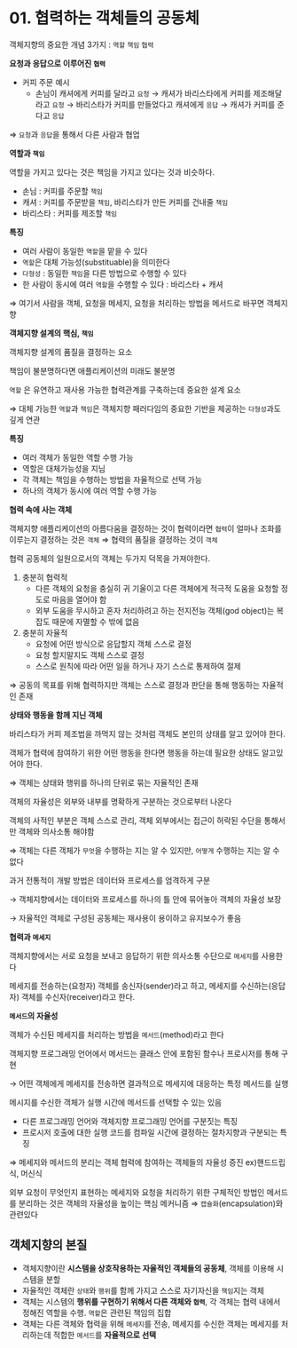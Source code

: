 # 01. 협력하는 객체들의 공동체

객체지향의 중요한 개념 3가지 : `역할` `책임` `협력`

**요청과 응답으로 이루어진 `협력`**

- 커피 주문 예시
  - 손님이 캐셔에게 커피를 달라고 `요청` → 캐셔가 바리스타에게 커피를 제조해달라고 `요청` → 바리스타가 커피를 만들었다고 캐셔에게 `응답` → 캐셔가 커피를 준다고 `응답`

⇒ `요청`과 `응답`을 통해서 다른 사람과 협업

**역할과 `책임`**

역할을 가지고 있다는 것은 책임을 가지고 있다는 것과 비슷하다.

- 손님 : 커피를 주문할 `책임`
- 캐셔 : 커피를 주문받을 `책임`, 바리스타가 만든 커피를 건내줄 `책임`
- 바리스타 : 커피를 제조할 `책임`

**특징**

- 여러 사람이 동일한 `역할`을 맡을 수 있다
- `역할`은 대체 가능성(substituable)을 의미한다
- `다형성` : 동일한 `책임`을 다른 방법으로 수행할 수 있다
- 한 사람이 동시에 여러 `역할`을 수행할 수 있다 : 바리스타 + 캐셔

⇒ 여기서 사람을 객체, 요청을 메세지, 요청을 처리하는 방법을 메서드로 바꾸면 객체지향

**객체지향 설계의 핵심, `책임`**

객체지향 설계의 품질을 결정하는 요소

책임이 불분명하다면 애플리케이션의 미래도 불분명

`역할` 은 유연하고 재사용 가능한 협력관계를 구축하는데 중요한 설계 요소

⇒ 대체 가능한 `역할`과 `책임`은 객체지향 패러다임의 중요한 기반을 제공하는 `다형성`과도 깊게 연관

**특징**

- 여러 객체가 동일한 역할 수행 가능
- 역할은 대체가능성을 지님
- 각 객체는 책임을 수행하는 방법을 자율적으로 선택 가능
- 하나의 객체가 동시에 여러 역할 수행 가능

**협력 속에 사는 객체**

객체지향 애플리케이션의 아름다움을 결정하는 것이 협력이라면 `협력`이 얼마나 조화를 이루는지 결정하는 것은 `객체` ⇒ 협력의 품질을 결정하는 것이 `객체`

협력 공동체의 일원으로서의 객체는 두가지 덕목을 가져야한다.

1. 충분히 협력적
   - 다른 객체의 요청을 충실히 귀 기울이고 다른 객체에게 적극적 도움을 요청할 정도로 마음을 열어야 함
   - 외부 도움을 무시하고 혼자 처리하려고 하는 전지전능 객체(god object)는 복잡도 때문에 자멸할 수 밖에 없음
2. 충분히 자율적
   - 요청에 어떤 방식으로 응답할지 객체 스스로 결정
   - 요청 할지말지도 객체 스스로 결정
   - 스스로 원칙에 따라 어떤 일을 하거나 자기 스스로 통제하여 절제

⇒ 공동의 목표를 위해 협력하지만 객체는 스스로 결정과 판단을 통해 행동하는 자율적인 존재

**상태와 행동을 함께 지닌 객체**

바리스타가 커피 제조법을 까먹지 않는 것처럼 객체도 본인의 상태를 알고 있어야 한다.

객체가 협력에 참여하기 위한 어떤 행동을 한다면 행동을 하는데 필요한 상태도 알고있어야 한다.

⇒ 객체는 상태와 행위를 하나의 단위로 묶는 자율적인 존재

객체의 자율성은 외부와 내부를 명확하게 구분하는 것으로부터 나온다

객체의 사적인 부분은 객체 스스로 관리, 객체 외부에서는 접근이 허락된 수단을 통해서만 객체와 의사소통 해야함

⇒ 객체는 다른 객체가 `무엇`을 수행하는 지는 알 수 있지만, `어떻게` 수행하는 지는 알 수 없다

과거 전통적이 개발 방법은 데이터와 프로세스를 엄격하게 구분

→ 객체지향에서는 데이터와 프로세스를 하나의 틀 안에 묶어놓아 객체의 자율성 보장

→ 자율적인 객체로 구성된 공동체는 재사용이 용이하고 유지보수가 좋음

**협력과 `메세지`**

객체지향에서는 서로 요청을 보내고 응답하기 위한 의사소통 수단으로 `메세지`를 사용한다

메세지를 전송하는(요청자) 객체를 송신자(sender)라고 하고, 메세지를 수신하는(응답자) 객체를 수신자(receiver)라고 한다.

**`메서드`의 자율성**

객체가 수신된 메세지를 처리하는 방법을 `메서드`(method)라고 한다

객체지향 프로그래밍 언어에서 메서드는 클래스 안에 포함된 함수나 프로시저를 통해 구현

→ 어떤 객체에게 메세지를 전송하면 결과적으로 메세지에 대응하는 특정 메서드를 실행

메시지를 수신한 객체가 실행 시간에 메서드를 선택할 수 있는 있음

- 다른 프로그래밍 언어와 객체지향 프로그래밍 언어를 구분짓는 특징
- 프로시저 호출에 대한 실행 코드를 컴파일 시간에 결정하는 절차지향과 구분되는 특징

⇒ 메세지와 메서드의 분리는 객체 협력에 참여하는 객체들의 자율성 증진 ex)핸드드립식, 머신식

외부 요청이 무엇인지 표현하는 메세지와 요청을 처리하기 위한 구체적인 방법인 메서드를 분리하는 것은 객체의 자율성을 높이는 핵심 메커니즘 ⇒ `캡슐화`(encapsulation)와 관련있다

## 객체지향의 본질

- 객체지향이란 **시스템을 상호작용하는 자율적인 객체들의 공동체**, 객체를 이용해 시스템을 분할
- 자율적인 객체란 `상태`와 `행위`를 함께 가지고 스스로 자기자신을 `책임`지는 객체
- 객체는 시스템의 **행위를 구현하기 위해서 다른 객체와 `협력`**, 각 객체는 협력 내에서 정해진 역할을 수행.     `역할`은 관련된 책임의 집합
- 객체는 다른 객체와 협력을 위해 `메세지`를 전송, 메세지를 수신한 객체는 메세지를 처리하는데 적합한 `메서드`를 **자율적으로 선택**
